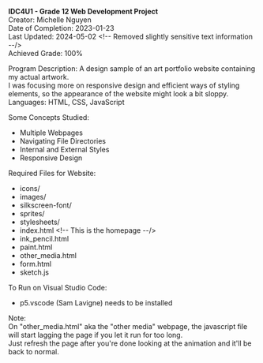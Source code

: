 **IDC4U1 - Grade 12 Web Development Project**\
Creator: Michelle Nguyen\
Date of Completion: 2023-01-23\
Last Updated: 2024-05-02    <!-- Removed slightly sensitive text information --/>\
Achieved Grade: 100%

Program Description: A design sample of an art portfolio website containing my actual artwork.\
I was focusing more on responsive design and efficient ways of styling elements, so the appearance of the website might look a bit sloppy.\
Languages: HTML, CSS, JavaScript

Some Concepts Studied:
- Multiple Webpages
- Navigating File Directories
- Internal and External Styles
- Responsive Design

Required Files for Website:
- icons/
- images/
- silkscreen-font/
- sprites/
- stylesheets/
- index.html         <!-- This is the homepage --/>
- ink_pencil.html
- paint.html
- other_media.html
- form.html
- sketch.js

To Run on Visual Studio Code:
- p5.vscode (Sam Lavigne) needs to be installed

Note:\
On "other_media.html" aka the "other media" webpage, the javascript file will start lagging the page if you let it run for too long.\
Just refresh the page after you're done looking at the animation and it'll be back to normal.
